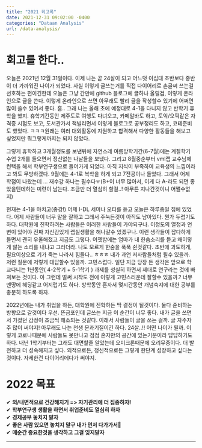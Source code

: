 ```yaml
---
title: "2021 회고록"
date: 2021-12-31 09:02:00 -0400
categories: "Dataan Analysis"
url: /data-analysis/
---
```


# 회고를 한다..
오늘은 2021년 12월 31일이다. 이제 나는 곧 24살이 되고 어느덧 이십대 초반보다 중반이 더 가까워진 나이가 되었다. 사실 이렇게 글쓰는거를 직접 다이어리로 손글씨 쓰는걸 선호하는 편이긴한데 오늘은 그냥 간만에
github 블로그에 글하나 올릴겸, 이렇게 온라인으로 글을 쓴다. 이렇게 온라인으로 쓰면 아무래도 빨리 글을 작성할수 있기에 어쩌면 많이 쓸수 있어서 좋다. 흠.. 그래 나는 올해 초에 예정대로 4-1을 다니지 않고
반학기 휴학을 했지. 휴학기간동안 제주도로 여행도 다녀오고, 카페알바도 하고, 토익/오픽같은 자격증 시험도 보고, 도서관가서 책빌리면서 이렇게 블로그로 공부정리도 하고, 코테준비도 했었다. ㅋㅋㅋ원래는
여러 대외활동에 지원하고 합격해서 다양한 활동들을 해보고 싶었지만 뭐그렇게까지는 되지 않았다. 

그렇게 휴학하고 3개월정도를 보낸뒤에 자연스레 여름방학기간(6-7월)에는 계절학기 수업 2개를 들으면서 정신없는 나날들을 보냈다. 그리고 8월중순부터 vml랩 교수님께 컨택을 해서 학부연구생으로 들어가게 되었다.
아직 지식이 부족하여 교육생의 느낌이라고 봐도 무방하겠다. 9월에는 4-1로 복학을 하게 되고 7전공이나 들었다. 그래서 어제 학점이 나왔는데 ... 재수강 하나는 필수다ㅠ(B+이 너무 많아서, 이게 다 A-라도 되면
좋았을텐데하는 미련이 남는다. 조금만 더 열심히 할걸..! 아무튼 지나간것이니 어쩔수없지)

현재는 4-1을 마치고(종강!) 어제 I-DL 세미나 오티를 듣고 오늘은 하루종일 집에 있었다. 어제 사람들이 너무 말을 잘하고 그래서 주눅든것이 아직도 남아있다. 뭔가 두렵기도 하다. 대학원에 진학하려는 사람들은
이러한 사람들이 가야되구나. 이정도의 열정과 언변이 있어야 진짜 자신감있게 랩실생활을 해나갈수 있겠구나. 이런 생각들이 잡다하게 들면서 괜히 우울해졌고 지금도 그렇다. 어젯밤에는 엄마가 내 한숨소리를 듣고
왜이렇게 앓는 소리를 내냐고 그러더라. 나도 모르게 한숨을 푹푹 쉰것같다. 초반에 과도하게, 필요이상으로 기가 죽는 나라서 힘들다.. ㅎㅎㅎ 내가 과연 저사람들처럼 될수 있을까. 저런 질문에 저렇게 대답할수 있을까. 고민스럽다. 일단 지금 당장 든 생각은
앞으로 학교다니는 1년동안( 4-2학기 + 5-1학기 ) 과제를 성실히 하면서 제대로 연구라는 것에 빠져보는 것이다. 아 그런데 벌써 시작도 전에 이렇게 고민스러운데 잘할수 있을까.? 너무 맨땅에 헤딩같고
어지럽기도 하다. 방학동안 혼자서 몇시간동안 개념숙지에 대한 공부를 충분히 하도록 하자.

2022년에는 내가 취업을 하든, 대학원에 진학하든 딱 결정이 될것이다. 둘다 준비하는 방향으로 갈것이다 우선. 뜬금포인데 글쓰는 지금 이 순간이 너무 좋다. 내가 글을 쓰면서 가졌던 감정이 조금씩 해소되는 것같다.
이래서 사람들이 글을 쓰는 걸까. 글 자주자주 많이 써야지! 아무래도 나는 천생 문과기질이긴 하다. 24살..!! 어떤 나이가 될까. 이렇게 코로나때문에 사람들도 못만나고 점점 혼자만의 공간에 있는기분이라
답답하기도 하다. 내년 1학기부터는 그래도 대면할줄 알았는데 오미크론때문에 오리무중이다. 더 발전하고 더 성숙해지고 싶다. 외적으로든, 정신적으로든 그렇게 한단계 성장하고 싶다는 것이다. 자세한건
다이어리에다가 써야지.


# 2022 목표  
✔ __외/내면적으로 건강해지기 => 자기관리에 더 집중하자!__  
✔ __학부연구생 생활을 하면서 취업준비도 열심히 하자__  
✔ __경제공부 놓치지 말자__  
✔ __좋은 사람 있으면 놓치지 말구 내가 먼저 다가가서🤭__  
✔ __매순간 중요한것을 생각하고 그걸 잊지말자__  

-------


 


[jekyll-docs]: https://jekyllrb.com/docs/home
[jekyll-gh]:   https://github.com/jekyll/jekyll
[jekyll-talk]: https://talk.jekyllrb.com/

